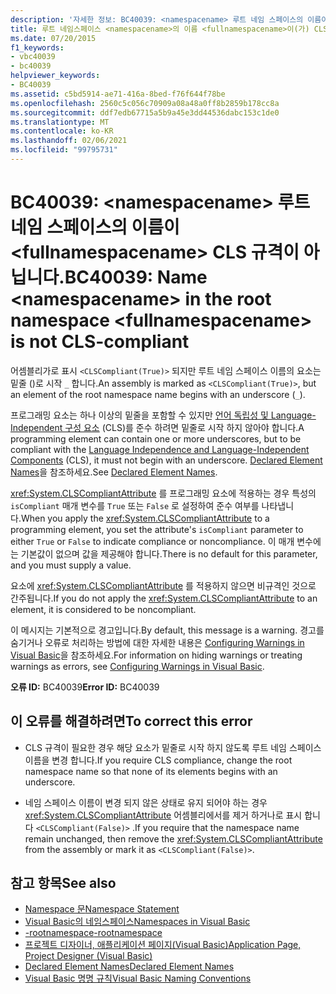 ```yaml
---
description: '자세한 정보: BC40039: <namespacename> 루트 네임 스페이스의 이름이 <fullnamespacename> CLS 규격이 아님'
title: 루트 네임스페이스 <namespacename>의 이름 <fullnamespacename>이(가) CLS 규격이 아닙니다.
ms.date: 07/20/2015
f1_keywords:
- vbc40039
- bc40039
helpviewer_keywords:
- BC40039
ms.assetid: c5bd5914-ae71-416a-8bed-f76f644f78be
ms.openlocfilehash: 2560c5c056c70909a08a48a0ff8b2859b178cc8a
ms.sourcegitcommit: ddf7edb67715a5b9a45e3dd44536dabc153c1de0
ms.translationtype: MT
ms.contentlocale: ko-KR
ms.lasthandoff: 02/06/2021
ms.locfileid: "99795731"
---
```

# <a name="bc40039-name-namespacename-in-the-root-namespace-fullnamespacename-is-not-cls-compliant"></a><span data-ttu-id="338af-103">BC40039: \<namespacename> 루트 네임 스페이스의 이름이 \<fullnamespacename> CLS 규격이 아닙니다.</span><span class="sxs-lookup"><span data-stu-id="338af-103">BC40039: Name \<namespacename> in the root namespace \<fullnamespacename> is not CLS-compliant</span></span>

<span data-ttu-id="338af-104">어셈블리가로 표시 `<CLSCompliant(True)>` 되지만 루트 네임 스페이스 이름의 요소는 밑줄 ()로 시작 `_` 합니다.</span><span class="sxs-lookup"><span data-stu-id="338af-104">An assembly is marked as `<CLSCompliant(True)>`, but an element of the root namespace name begins with an underscore (`_`).</span></span>

 <span data-ttu-id="338af-105">프로그래밍 요소는 하나 이상의 밑줄을 포함할 수 있지만 [언어 독립성 및 Language-Independent 구성 요소](../../../standard/language-independence-and-language-independent-components.md) (CLS)를 준수 하려면 밑줄로 시작 하지 않아야 합니다.</span><span class="sxs-lookup"><span data-stu-id="338af-105">A programming element can contain one or more underscores, but to be compliant with the [Language Independence and Language-Independent Components](../../../standard/language-independence-and-language-independent-components.md) (CLS), it must not begin with an underscore.</span></span> <span data-ttu-id="338af-106">[Declared Element Names](../../programming-guide/language-features/declared-elements/declared-element-names.md)을 참조하세요.</span><span class="sxs-lookup"><span data-stu-id="338af-106">See [Declared Element Names](../../programming-guide/language-features/declared-elements/declared-element-names.md).</span></span>

 <span data-ttu-id="338af-107"><xref:System.CLSCompliantAttribute> 를 프로그래밍 요소에 적용하는 경우 특성의 `isCompliant` 매개 변수를 `True` 또는 `False` 로 설정하여 준수 여부를 나타냅니다.</span><span class="sxs-lookup"><span data-stu-id="338af-107">When you apply the <xref:System.CLSCompliantAttribute> to a programming element, you set the attribute's `isCompliant` parameter to either `True` or `False` to indicate compliance or noncompliance.</span></span> <span data-ttu-id="338af-108">이 매개 변수에는 기본값이 없으며 값을 제공해야 합니다.</span><span class="sxs-lookup"><span data-stu-id="338af-108">There is no default for this parameter, and you must supply a value.</span></span>

 <span data-ttu-id="338af-109">요소에 <xref:System.CLSCompliantAttribute> 를 적용하지 않으면 비규격인 것으로 간주됩니다.</span><span class="sxs-lookup"><span data-stu-id="338af-109">If you do not apply the <xref:System.CLSCompliantAttribute> to an element, it is considered to be noncompliant.</span></span>

 <span data-ttu-id="338af-110">이 메시지는 기본적으로 경고입니다.</span><span class="sxs-lookup"><span data-stu-id="338af-110">By default, this message is a warning.</span></span> <span data-ttu-id="338af-111">경고를 숨기거나 오류로 처리하는 방법에 대한 자세한 내용은 [Configuring Warnings in Visual Basic](/visualstudio/ide/configuring-warnings-in-visual-basic)을 참조하세요.</span><span class="sxs-lookup"><span data-stu-id="338af-111">For information on hiding warnings or treating warnings as errors, see [Configuring Warnings in Visual Basic](/visualstudio/ide/configuring-warnings-in-visual-basic).</span></span>

 <span data-ttu-id="338af-112">**오류 ID:** BC40039</span><span class="sxs-lookup"><span data-stu-id="338af-112">**Error ID:** BC40039</span></span>

## <a name="to-correct-this-error"></a><span data-ttu-id="338af-113">이 오류를 해결하려면</span><span class="sxs-lookup"><span data-stu-id="338af-113">To correct this error</span></span>

- <span data-ttu-id="338af-114">CLS 규격이 필요한 경우 해당 요소가 밑줄로 시작 하지 않도록 루트 네임 스페이스 이름을 변경 합니다.</span><span class="sxs-lookup"><span data-stu-id="338af-114">If you require CLS compliance, change the root namespace name so that none of its elements begins with an underscore.</span></span>

- <span data-ttu-id="338af-115">네임 스페이스 이름이 변경 되지 않은 상태로 유지 되어야 하는 경우 <xref:System.CLSCompliantAttribute> 어셈블리에서를 제거 하거나로 표시 합니다 `<CLSCompliant(False)>` .</span><span class="sxs-lookup"><span data-stu-id="338af-115">If you require that the namespace name remain unchanged, then remove the <xref:System.CLSCompliantAttribute> from the assembly or mark it as `<CLSCompliant(False)>`.</span></span>

## <a name="see-also"></a><span data-ttu-id="338af-116">참고 항목</span><span class="sxs-lookup"><span data-stu-id="338af-116">See also</span></span>

- [<span data-ttu-id="338af-117">Namespace 문</span><span class="sxs-lookup"><span data-stu-id="338af-117">Namespace Statement</span></span>](../statements/namespace-statement.md)
- [<span data-ttu-id="338af-118">Visual Basic의 네임스페이스</span><span class="sxs-lookup"><span data-stu-id="338af-118">Namespaces in Visual Basic</span></span>](../../programming-guide/program-structure/namespaces.md)
- [<span data-ttu-id="338af-119">-rootnamespace</span><span class="sxs-lookup"><span data-stu-id="338af-119">-rootnamespace</span></span>](../../reference/command-line-compiler/rootnamespace.md)
- [<span data-ttu-id="338af-120">프로젝트 디자이너, 애플리케이션 페이지(Visual Basic)</span><span class="sxs-lookup"><span data-stu-id="338af-120">Application Page, Project Designer (Visual Basic)</span></span>](/visualstudio/ide/reference/application-page-project-designer-visual-basic)
- [<span data-ttu-id="338af-121">Declared Element Names</span><span class="sxs-lookup"><span data-stu-id="338af-121">Declared Element Names</span></span>](../../programming-guide/language-features/declared-elements/declared-element-names.md)
- [<span data-ttu-id="338af-122">Visual Basic 명명 규칙</span><span class="sxs-lookup"><span data-stu-id="338af-122">Visual Basic Naming Conventions</span></span>](../../programming-guide/program-structure/naming-conventions.md)

